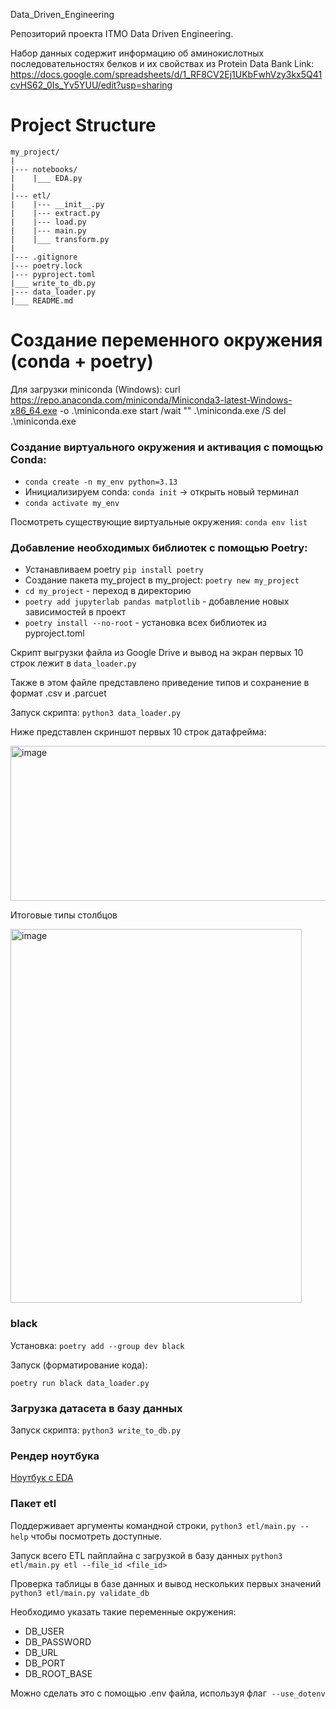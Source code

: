 Data_Driven_Engineering

Репозиторий проекта ITMO Data Driven Engineering.

Набор данных содержит информацию об аминокислотных последовательностях белков и их свойствах из Protein Data Bank
Link: https://docs.google.com/spreadsheets/d/1_RF8CV2Ej1UKbFwhVzy3kx5Q41cvHS62_0Is_Yv5YUU/edit?usp=sharing

# Project Structure
```
my_project/
|
|--- notebooks/
|    |___ EDA.py
|
|--- etl/
|    |--- __init__.py
|    |--- extract.py
|    |--- load.py
|    |--- main.py
|    |___ transform.py
|
|--- .gitignore
|--- poetry.lock
|--- pyproject.toml
|___ write_to_db.py
|--- data_loader.py
|___ README.md
```

# Создание переменного окружения (conda + poetry)
Для загрузки miniconda (Windows):
curl https://repo.anaconda.com/miniconda/Miniconda3-latest-Windows-x86_64.exe -o .\miniconda.exe
start /wait "" .\miniconda.exe /S
del .\miniconda.exe

### Создание виртуального окружения и активация c помощью Conda:
* ```conda create -n my_env python=3.13```
* Инициализируем conda: ```conda init``` -> открыть новый терминал
* ```conda activate my_env```

Посмотреть существующие виртуальные окружения:
```conda env list```

### Добавление необходимых библиотек с помощью Poetry:
* Устанавливаем poetry ```pip install poetry```
* Создание пакета my_project в my_project: ```poetry new my_project```
* ```cd my_project``` - переход в директорию
* ```poetry add jupyterlab pandas matplotlib``` - добавление новых зависимостей в проект
* ```poetry install --no-root``` - установка всех библиотек из pyproject.toml

Скрипт выгрузки файла из Google Drive и вывод на экран первых 10 строк лежит в ```data_loader.py```

Также в этом файле представлено приведение типов и сохранение в формат .csv и .parcuet

Запуск скрипта:
```python3 data_loader.py```

Ниже представлен скриншот первых 10 строк датафрейма:

<img width="563" height="248" alt="image" src="https://github.com/user-attachments/assets/d4c65ed5-20cc-4b0f-8a3b-7d9624d52402" />

Итоговые типы столбцов

<img width="466" height="598" alt="image" src="https://github.com/user-attachments/assets/bfafd95a-21e9-4914-a32c-703b64e0df5c" />


### black
Установка: ```poetry add --group dev black```

Запуск (форматирование кода):

```poetry run black data_loader.py```

### Загрузка датасета в базу данных
Запуск скрипта:
```python3 write_to_db.py```

### Рендер ноутбука 
[Ноутбук с EDA](https://github.com/Ahamany/Data_Driven_Engineering/blob/main/notebooks/EDA.ipynb)

### Пакет etl
Поддерживает аргументы командной строки, `python3 etl/main.py --help` чтобы посмотреть доступные.

Запуск всего ETL пайплайна с загрузкой в базу данных
`python3 etl/main.py etl --file_id <file_id>`

Проверка таблицы в базе данных и вывод нескольких первых значений
`python3 etl/main.py validate_db`

Необходимо указать такие переменные окружения:
- DB_USER
- DB_PASSWORD
- DB_URL
- DB_PORT
- DB_ROOT_BASE

Можно сделать это с помощью .env файла, используя флаг  `--use_dotenv`
